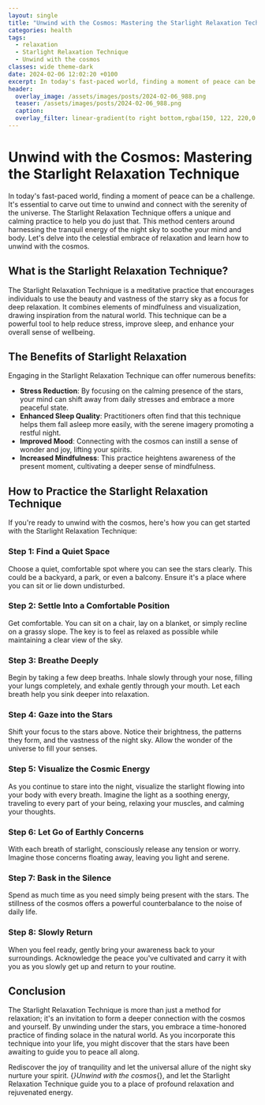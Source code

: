 ```yaml
---
layout: single
title: "Unwind with the Cosmos: Mastering the Starlight Relaxation Technique"
categories: health
tags:
  - relaxation
  - Starlight Relaxation Technique
  - Unwind with the cosmos
classes: wide theme-dark
date: 2024-02-06 12:02:20 +0100
excerpt: In today's fast-paced world, finding a moment of peace can be a challenge.
header:
  overlay_image: /assets/images/posts/2024-02-06_988.png
  teaser: /assets/images/posts/2024-02-06_988.png
  caption: 
  overlay_filter: linear-gradient(to right bottom,rgba(150, 122, 220,0.8), rgba(255,245,208,0.5))
---
```

# Unwind with the Cosmos: Mastering the Starlight Relaxation Technique

In today's fast-paced world, finding a moment of peace can be a challenge. It's essential to carve out time to unwind and connect with the serenity of the universe. The Starlight Relaxation Technique offers a unique and calming practice to help you do just that. This method centers around harnessing the tranquil energy of the night sky to soothe your mind and body. Let's delve into the celestial embrace of relaxation and learn how to unwind with the cosmos.

## What is the Starlight Relaxation Technique?

The Starlight Relaxation Technique is a meditative practice that encourages individuals to use the beauty and vastness of the starry sky as a focus for deep relaxation. It combines elements of mindfulness and visualization, drawing inspiration from the natural world. This technique can be a powerful tool to help reduce stress, improve sleep, and enhance your overall sense of wellbeing.

## The Benefits of Starlight Relaxation

Engaging in the Starlight Relaxation Technique can offer numerous benefits:

- **Stress Reduction**: By focusing on the calming presence of the stars, your mind can shift away from daily stresses and embrace a more peaceful state.
- **Enhanced Sleep Quality**: Practitioners often find that this technique helps them fall asleep more easily, with the serene imagery promoting a restful night.
- **Improved Mood**: Connecting with the cosmos can instill a sense of wonder and joy, lifting your spirits.
- **Increased Mindfulness**: This practice heightens awareness of the present moment, cultivating a deeper sense of mindfulness.

## How to Practice the Starlight Relaxation Technique

If you're ready to unwind with the cosmos, here's how you can get started with the Starlight Relaxation Technique:

### Step 1: Find a Quiet Space

Choose a quiet, comfortable spot where you can see the stars clearly. This could be a backyard, a park, or even a balcony. Ensure it's a place where you can sit or lie down undisturbed.

### Step 2: Settle Into a Comfortable Position

Get comfortable. You can sit on a chair, lay on a blanket, or simply recline on a grassy slope. The key is to feel as relaxed as possible while maintaining a clear view of the sky.

### Step 3: Breathe Deeply

Begin by taking a few deep breaths. Inhale slowly through your nose, filling your lungs completely, and exhale gently through your mouth. Let each breath help you sink deeper into relaxation.

### Step 4: Gaze into the Stars

Shift your focus to the stars above. Notice their brightness, the patterns they form, and the vastness of the night sky. Allow the wonder of the universe to fill your senses.

### Step 5: Visualize the Cosmic Energy

As you continue to stare into the night, visualize the starlight flowing into your body with every breath. Imagine the light as a soothing energy, traveling to every part of your being, relaxing your muscles, and calming your thoughts.

### Step 6: Let Go of Earthly Concerns

With each breath of starlight, consciously release any tension or worry. Imagine those concerns floating away, leaving you light and serene.

### Step 7: Bask in the Silence

Spend as much time as you need simply being present with the stars. The stillness of the cosmos offers a powerful counterbalance to the noise of daily life.

### Step 8: Slowly Return

When you feel ready, gently bring your awareness back to your surroundings. Acknowledge the peace you've cultivated and carry it with you as you slowly get up and return to your routine.

## Conclusion

The Starlight Relaxation Technique is more than just a method for relaxation; it's an invitation to form a deeper connection with the cosmos and yourself. By unwinding under the stars, you embrace a time-honored practice of finding solace in the natural world. As you incorporate this technique into your life, you might discover that the stars have been awaiting to guide you to peace all along.

Rediscover the joy of tranquility and let the universal allure of the night sky nurture your spirit. {*}Unwind with the cosmos*{}, and let the Starlight Relaxation Technique guide you to a place of profound relaxation and rejuvenated energy.
